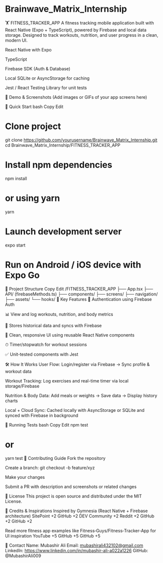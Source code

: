 # Brainwave_Matrix_Internship
🏋️ FITNESS_TRACKER_APP
A fitness tracking mobile application built with React Native (Expo + TypeScript), powered by Firebase and local data storage. Designed to track workouts, nutrition, and user progress in a clean, modern UI.

React Native with Expo

TypeScript

Firebase SDK (Auth & Database)

Local SQLite or AsyncStorage for caching

Jest / React Testing Library for unit tests

📱 Demo & Screenshots
(Add images or GIFs of your app screens here)

🚀 Quick Start
bash
Copy
Edit
# Clone project
git clone https://github.com/yourusername/Brainwave_Matrix_Internship.git
cd Brainwave_Matrix_Internship/FITNESS_TRACKER_APP

# Install npm dependencies
npm install
# or using yarn
yarn

# Launch development server
expo start

# Run on Android / iOS device with Expo Go
🧱 Project Structure
Copy
Edit
/FITNESS_TRACKER_APP
├── App.tsx
├── API/ (firebaseMethods.ts)
├── components/
├── screens/
├── navigation/
├── assets/
└── hooks/
🔑 Key Features
💪 Authentication using Firebase Auth

📊 View and log workouts, nutrition, and body metrics

🧠 Stores historical data and syncs with Firebase

🎨 Clean, responsive UI using reusable React Native components

⏱ Timer/stopwatch for workout sessions

✅ Unit-tested components with Jest

🛠️ How It Works
User Flow: Login/register via Firebase → Sync profile & workout data

Workout Tracking: Log exercises and real-time timer via local storage/Firebase

Nutrition & Body Data: Add meals or weights → Save data → Display history charts

Local + Cloud Sync: Cached locally with AsyncStorage or SQLite and synced with Firebase in background

🧪 Running Tests
bash
Copy
Edit
npm test
# or
yarn test
📝 Contributing Guide
Fork the repository

Create a branch: git checkout -b feature/xyz

Make your changes

Submit a PR with description and screenshots or related changes

📄 License
This project is open source and distributed under the MIT License.

🤝 Credits & Inspirations
Inspired by Gymnesia (React Native + Firebase architecture) 
SitePoint
+2
GitHub
+2
DEV Community
+2
Reddit
+2
GitHub
+2
GitHub
+2

Read more fitness app examples like Fitness‑Guys/Fitness‑Tracker-App for UI inspiration 
YouTube
+5
GitHub
+5
GitHub
+5

📌 Contact
Name: Mubashir Ali
Email: mubashirali432102@gmail.com
LinkedIn: https://www.linkedin.com/in/mubashir-ali-a022a1226
GitHub: @MubashirAli009
